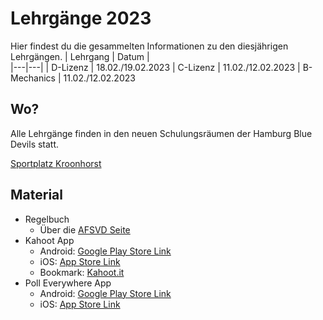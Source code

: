 # Lehrgänge 2023

Hier findest du die gesammelten Informationen zu den diesjährigen Lehrgängen.
| Lehrgang |  Datum  |  
|---|---|
| D-Lizenz | 18.02./19.02.2023
| C-Lizenz | 11.02./12.02.2023
| B-Mechanics | 11.02./12.02.2023

## Wo?
Alle Lehrgänge finden in den neuen Schulungsräumen der Hamburg Blue Devils statt.

[Sportplatz Kroonhorst](https://www.google.com/maps/place/Sportplatz+Kroonhorst/@53.5936237,9.8482714,17.68z/data=!4m5!3m4!1s0x47b1877819f7c7e1:0x71c7c59cb65fdea1!8m2!3d53.5929143!4d9.8500437)

## Material

- Regelbuch
  - Über die [AFSVD Seite](https://afsvd.de/downloads/)
- Kahoot App
  - Android: [Google Play Store Link](https://play.google.com/store/apps/details?id=no.mobitroll.kahoot.android&hl=de)
  - iOS: [App Store Link](https://itunes.apple.com/de/app/kahoot-play-create-quizzes/id1131203560?mt=8)
  - Bookmark: [Kahoot.it](https://kahoot.it/)
- Poll Everywhere App
  - Android: [Google Play Store Link](https://play.google.com/store/apps/details?id=com.polleverywhere.mobile)
  - iOS: [App Store Link](https://apps.apple.com/us/app/poll-everywhere/id893375312)

